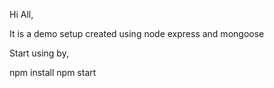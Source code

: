 Hi All,

It is a demo setup created using node express and mongoose

Start using by,

npm install npm start